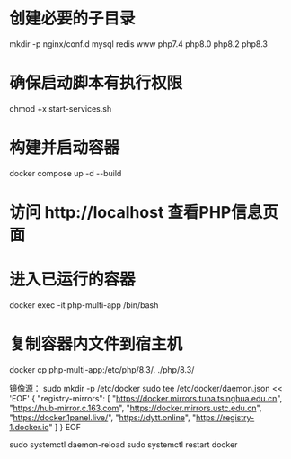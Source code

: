 # 创建必要的子目录
mkdir -p nginx/conf.d mysql redis www php7.4 php8.0 php8.2 php8.3
# 确保启动脚本有执行权限
chmod +x start-services.sh
# 构建并启动容器
docker compose up -d --build
# 访问 http://localhost 查看PHP信息页面

# 进入已运行的容器
docker exec -it php-multi-app /bin/bash
# 复制容器内文件到宿主机
docker cp php-multi-app:/etc/php/8.3/. ./php/8.3/


镜像源：
sudo mkdir -p /etc/docker
sudo tee /etc/docker/daemon.json << 'EOF'
{
  "registry-mirrors": [
    "https://docker.mirrors.tuna.tsinghua.edu.cn",
    "https://hub-mirror.c.163.com",
    "https://docker.mirrors.ustc.edu.cn",
    "https://docker.1panel.live/",
    "https://dytt.online",
    "https://registry-1.docker.io"
  ]
}
EOF

sudo systemctl daemon-reload
sudo systemctl restart docker
